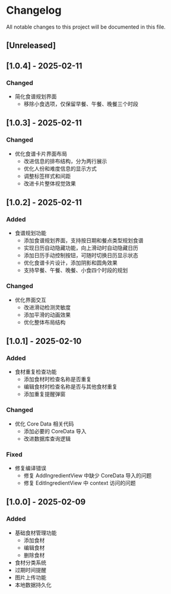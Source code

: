 # Changelog

All notable changes to this project will be documented in this file.

## [Unreleased]

## [1.0.4] - 2025-02-11

### Changed
- 简化食谱规划界面
  - 移除小食选项，仅保留早餐、午餐、晚餐三个时段

## [1.0.3] - 2025-02-11

### Changed
- 优化食谱卡片界面布局
  - 改进信息的排布结构，分为两行展示
  - 优化人份和难度信息的显示方式
  - 调整标签样式和间距
  - 改进卡片整体视觉效果

## [1.0.2] - 2025-02-11

### Added
- 食谱规划功能
  - 添加食谱规划界面，支持按日期和餐点类型规划食谱
  - 实现日历自动隐藏功能，向上滑动时自动隐藏日历
  - 添加日历手动控制按钮，可随时切换日历显示状态
  - 优化食谱卡片设计，添加阴影和圆角效果
  - 支持早餐、午餐、晚餐、小食四个时段的规划

### Changed
- 优化界面交互
  - 改进滑动检测灵敏度
  - 添加平滑的动画效果
  - 优化整体布局结构

## [1.0.1] - 2025-02-10

### Added
- 食材重复检查功能
  - 添加食材时检查名称是否重复
  - 编辑食材时检查名称是否与其他食材重复
  - 添加重复提醒弹窗

### Changed
- 优化 Core Data 相关代码
  - 添加必要的 CoreData 导入
  - 改进数据库查询逻辑

### Fixed
- 修复编译错误
  - 修复 AddIngredientView 中缺少 CoreData 导入的问题
  - 修复 EditIngredientView 中 context 访问的问题

## [1.0.0] - 2025-02-09

### Added
- 基础食材管理功能
  - 添加食材
  - 编辑食材
  - 删除食材
- 食材分类系统
- 过期时间提醒
- 图片上传功能
- 本地数据持久化
